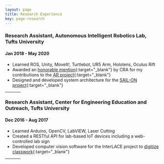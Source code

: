 ```yaml
---
layout: page
title: Research Experience
key: page-research
---
```


### Research Assistant, Autonomous Intelligent Robotics Lab, Tufts University
#### Jan 2018 - May 2020

* Learned ROS, Unity, MoveIt!, Turtlebot, UR5 Arm, Hololens, Oculus Rift
* Awarded an [honorable mention](https://cra.org/about/awards/outstanding-undergraduate-researcher-award/){:target="_blank"} by CRA for my contributions to the [AR project](/projects#visualizing-a-robots-perspective-in-augmented-reality){:target="_blank"}
* Designed and developed system architecture for the [SAIL-ON project](/projects#novelty-oriented-ai-agent---darpa-sail-on-project){:target="_blank"}

<hr align="center" width="10%">

### Research Assistant, Center for Engineering Education and Outreach, Tufts University
#### Dec 2016 - Aug 2017

* Learned Arduino, OpenCV, LabVIEW, Laser Cutting
* Created a RESTful API for lab-based IoT devices including a web-controlled lab sign
* Developed computer vision software for the InterLACE project to [digitize classwork](/projects#programming-robots-through-paper-worksheets){:target="_blank"}

<hr align="center" width="10%">